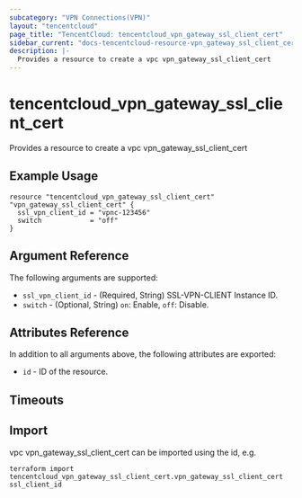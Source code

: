 ```yaml
---
subcategory: "VPN Connections(VPN)"
layout: "tencentcloud"
page_title: "TencentCloud: tencentcloud_vpn_gateway_ssl_client_cert"
sidebar_current: "docs-tencentcloud-resource-vpn_gateway_ssl_client_cert"
description: |-
  Provides a resource to create a vpc vpn_gateway_ssl_client_cert
---
```


# tencentcloud_vpn_gateway_ssl_client_cert

Provides a resource to create a vpc vpn_gateway_ssl_client_cert

## Example Usage

```hcl
resource "tencentcloud_vpn_gateway_ssl_client_cert" "vpn_gateway_ssl_client_cert" {
  ssl_vpn_client_id = "vpnc-123456"
  switch            = "off"
}
```

## Argument Reference

The following arguments are supported:

* `ssl_vpn_client_id` - (Required, String) SSL-VPN-CLIENT Instance ID.
* `switch` - (Optional, String) `on`: Enable, `off`: Disable.

## Attributes Reference

In addition to all arguments above, the following attributes are exported:

* `id` - ID of the resource.



## Timeouts

<no value>


## Import

vpc vpn_gateway_ssl_client_cert can be imported using the id, e.g.

```
terraform import tencentcloud_vpn_gateway_ssl_client_cert.vpn_gateway_ssl_client_cert ssl_client_id
```

